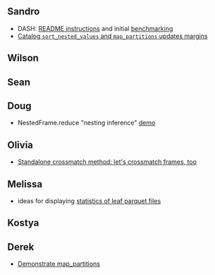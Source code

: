 ## Sandro

- DASH: [README instructions](https://github.com/lsst-sitcom/linccf/blob/main/dash/README.md) and initial [benchmarking](https://github.com/lsst-sitcom/linccf/blob/main/dash_doc/README.md)
- [Catalog `sort_nested_values` and `map_partitions` updates margins](./sort_nested_values.ipynb)

## Wilson

## Sean

## Doug

- NestedFrame.reduce "nesting inference" [demo](./nesting_inference.ipynb)

## Olivia

- [Standalone crossmatch method: let's crossmatch frames, too](./demo_crossmatch_method.ipynb)

## Melissa

- ideas for displaying [statistics of leaf parquet files](./leaf_statistics.ipynb)

## Kostya

## Derek

- [Demonstrate map_partitions](./demo_map_partitions.ipynb)
